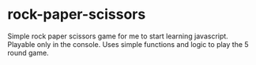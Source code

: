 # rock-paper-scissors
Simple rock paper scissors game for me to start learning javascript. Playable only in the console.
Uses simple functions and logic to play the 5 round game.